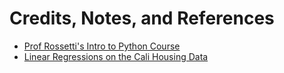 # Credits, Notes, and References

  + [Prof Rossetti's Intro to Python Course](https://github.com/prof-rossetti/intro-to-python)
  + [Linear Regressions on the Cali Housing Data](https://www.youtube.com/watch?v=5t72xhgcz5I)
